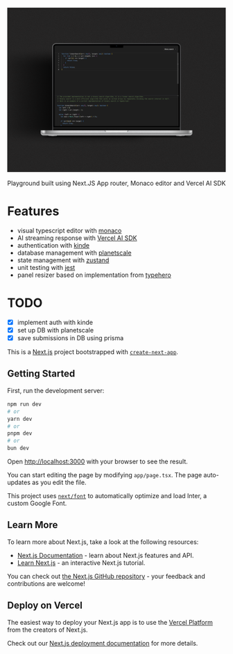 ![preview](./public/preview.png)

Playground built using Next.JS App router, Monaco editor and Vercel AI SDK

# Features
- visual typescript editor with [monaco](https://github.com/suren-atoyan/monaco-react)
- AI streaming response with [Vercel AI SDK](https://sdk.vercel.ai/docs)
- authentication with [kinde](https://kinde.com/)
- database management with [planetscale](https://planetscale.com/)
- state management with [zustand](https://github.com/pmndrs/zustand)
- unit testing with [jest](https://jestjs.io/)
- panel resizer based on implementation from [typehero](https://github.com/typehero/typehero/blob/main/packages/monaco/src/split-editor.tsx#L185-L282)

# TODO
- [x] implement auth with kinde
- [x] set up DB with planetscale
- [x] save submissions in DB using prisma

This is a [Next.js](https://nextjs.org/) project bootstrapped with [`create-next-app`](https://github.com/vercel/next.js/tree/canary/packages/create-next-app).

## Getting Started

First, run the development server:

```bash
npm run dev
# or
yarn dev
# or
pnpm dev
# or
bun dev
```

Open [http://localhost:3000](http://localhost:3000) with your browser to see the result.

You can start editing the page by modifying `app/page.tsx`. The page auto-updates as you edit the file.

This project uses [`next/font`](https://nextjs.org/docs/basic-features/font-optimization) to automatically optimize and load Inter, a custom Google Font.

## Learn More

To learn more about Next.js, take a look at the following resources:

- [Next.js Documentation](https://nextjs.org/docs) - learn about Next.js features and API.
- [Learn Next.js](https://nextjs.org/learn) - an interactive Next.js tutorial.

You can check out [the Next.js GitHub repository](https://github.com/vercel/next.js/) - your feedback and contributions are welcome!

## Deploy on Vercel

The easiest way to deploy your Next.js app is to use the [Vercel Platform](https://vercel.com/new?utm_medium=default-template&filter=next.js&utm_source=create-next-app&utm_campaign=create-next-app-readme) from the creators of Next.js.

Check out our [Next.js deployment documentation](https://nextjs.org/docs/deployment) for more details.
